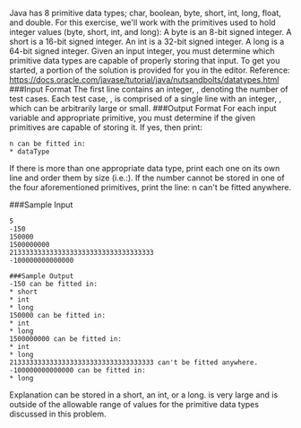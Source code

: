 Java has 8 primitive data types; char, boolean, byte, short, int, long, float, and double. For this exercise, 
    we'll work with the primitives used to hold integer values (byte, short, int, and long):
    A byte is an 8-bit signed integer.
    A short is a 16-bit signed integer.
    An int is a 32-bit signed integer.
    A long is a 64-bit signed integer.
Given an input integer, you must determine which primitive data types are capable of properly storing that input.
To get you started, a portion of the solution is provided for you in the editor.
Reference: https://docs.oracle.com/javase/tutorial/java/nutsandbolts/datatypes.html
###Input Format
The first line contains an integer,
, denoting the number of test cases.
Each test case, , is comprised of a single line with an integer,
, which can be arbitrarily large or small.
###Output Format
For each input variable and appropriate primitive, you must determine if the given primitives are capable of storing it. 
If yes, then print:
```console
n can be fitted in:
* dataType
```
If there is more than one appropriate data type, print each one on its own line and order them by size (i.e.:).
If the number cannot be stored in one of the four aforementioned primitives, print the line:
n can't be fitted anywhere.

###Sample Input
```console
5
-150
150000
1500000000
213333333333333333333333333333333333
-100000000000000
```
```console
###Sample Output
-150 can be fitted in:
* short
* int
* long
150000 can be fitted in:
* int
* long
1500000000 can be fitted in:
* int
* long
213333333333333333333333333333333333 can't be fitted anywhere.
-100000000000000 can be fitted in:
* long
```
Explanation
can be stored in a short, an int, or a long.
is very large and is outside of the allowable range of values for the primitive data types discussed in this problem.
